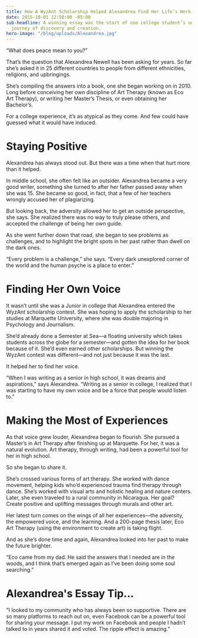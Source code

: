 ```yaml
---
title: How A WyzAnt Scholarship Helped Alexandrea Find Her Life’s Work
date: 2015-10-01 12:50:00 -05:00
sub-headline: A winning essay was the start of one college student’s unpredictable
  journey of discovery and creation.
hero-image: "/blog/uploads/Alexandrea.jpg"
---
```


“What does peace mean to you?”

That’s the question that Alexandrea Newell has been asking for years. So far she’s asked it in 25 different countries to people from different ethnicities, religions, and upbringings.

She’s compiling the answers into a book, one she began working on in 2010. Long before conceiving her own discipline of Art Therapy (known as Eco Art Therapy), or writing her Master’s Thesis, or even obtaining her Bachelor’s.

For a college experience, it’s as atypical as they come. And few could have guessed what it would have induced.

# Staying Positive
Alexandrea has always stood out. But there was a time when that hurt more than it helped.

In middle school, she often felt like an outsider. Alexandrea became a very good writer, something she turned to after her father passed away when she was 15. She became so good, in fact, that a few of her teachers wrongly accused her of plagiarizing.

But looking back, the adversity allowed her to get an outside perspective, she says. She realized there was no way to truly please others, and accepted the challenge of being her own guide.

As she went further down that road, she began to see problems as challenges, and to highlight the bright spots in her past rather than dwell on the dark ones.

“Every problem is a challenge,” she says. “Every dark unexplored corner of the world and the human psyche is a place to enter.”

# Finding Her Own Voice

It wasn’t until she was a Junior in college that Alexandrea entered the WyzAnt scholarship contest. She was hoping to apply the scholarship to her studies at Marquette University, where she was double majoring in Psychology and Journalism.

She’d already done a Semester at Sea—a floating university which takes students across the globe for a semester—and gotten the idea for her book because of it. She’d even earned other scholarships. But winning the WyzAnt contest was different—and not just because it was the last.

It helped her to find her voice.

“When I was writing as a senior in high school, it was dreams and aspirations,” says Alexandrea. “Writing as a senior in college, I realized that I was starting to have my own voice and be a force that people would listen to.”

# Making the Most of Experiences

As that voice grew louder, Alexandrea began to flourish. She pursued a Master’s in Art Therapy after finishing up at Marquette. For her, it was a natural evolution. Art therapy, through writing, had been a powerful tool for her in high school.

So she began to share it.

She’s crossed various forms of art therapy. She worked with dance movement, helping kids who’d experienced trauma find therapy through dance. She’s worked with visual arts and holistic healing and nature centers. Later, she even traveled to a rural community in Nicaragua. Her goal? Create positive and uplifting messages through murals and other art.

Her latest turn comes on the wings of all her experiences—the adversity, the empowered voice, and the learning. And a 200-page thesis later, Eco Art Therapy (using the environment to create art) is taking flight.

And as she’s done time and again, Alexandrea looked into her past to make the future brighter.

“Eco came from my dad. He said the answers that I needed are in the woods, and I think that’s emerged again as I’ve been doing some soul searching.”

# Alexandrea's Essay Tip...

"I looked to my community who has always been so supportive. There are so many platforms to reach out on, even Facebook can be a powerful tool for sharing your message. I put my work on Facebook and people I hadn’t talked to in years shared it and voted. The ripple effect is amazing."